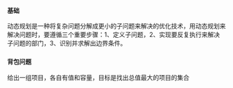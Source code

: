 ### `基础`
动态规划是一种将复杂问题分解成更小的子问题来解决的优化技术，用动态规划来解决问题时，要遵循三个重要步骤：1、定义子问题，2、实现要反复执行来解决子问题的部门，3、识别并求解出边界条件。
### `背包问题`
给出一组项目，各自有值和容量，目标是找出总值最大的项目的集合